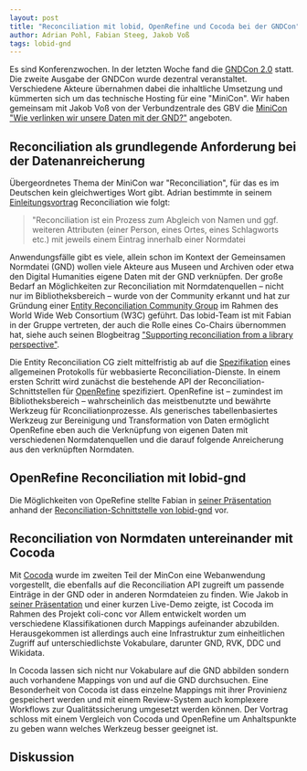 ```yaml
---
layout: post
title: "Reconciliation mit lobid, OpenRefine und Cocoda bei der GNDCon"
author: Adrian Pohl, Fabian Steeg, Jakob Voß
tags: lobid-gnd
---
```


Es sind Konferenzwochen. In der letzten Woche fand die [GNDCon 2.0](https://wiki.dnb.de/display/GNDCON/GNDCon) statt. Die zweite Ausgabe der GNDCon wurde dezentral veranstaltet. Verschiedene Akteure übernahmen dabei die inhaltliche Umsetzung und kümmerten sich um das technische Hosting für eine "MiniCon". Wir haben gemeinsam mit Jakob Voß von der Verbundzentrale des GBV die [MiniCon "Wie verlinken wir unsere Daten mit der GND?"](https://wiki.dnb.de/x/qx0RD) angeboten.

## Reconciliation als grundlegende Anforderung bei der Datenanreicherung

Übergeordnetes Thema der MiniCon war "Reconciliation", für das es im Deutschen kein gleichwertiges Wort gibt. Adrian bestimmte in seinem [Einleitungsvortrag](https://pad.gwdg.de/p/gndcon2021-reconciliation-i) Reconciliation wie folgt:

> "Reconciliation ist ein Prozess zum Abgleich von Namen und ggf. weiteren Attributen (einer Person, eines Ortes, eines Schlagworts etc.) mit jeweils einem Eintrag innerhalb einer Normdatei

Anwendungsfälle gibt es viele, allein schon im Kontext der Gemeinsamen Normdatei (GND) wollen viele Akteure aus Museen und Archiven oder etwa den Digital Humanities eigene Daten mit der GND verknüpfen. Der große Bedarf an Möglichkeiten zur Reconciliation mit Normdatenquellen – nicht nur im Bibliotheksbereich – wurde von der Community erkannt und hat zur Gründung einer [Entity Reconciliation Community Group](https://www.w3.org/community/reconciliation/) im Rahmen des World Wide Web Consortium (W3C) geführt. Das lobid-Team ist mit Fabian in der Gruppe vertreten, der auch die Rolle eines Co-Chairs übernommen hat, siehe auch seinen Blogbeitrag ["Supporting reconciliation from a library perspective"](https://www.w3.org/community/reconciliation/2021/01/04/supporting-reconciliation-from-a-library-perspective/).

Die Entity Reconciliation CG zielt mittelfristig ab auf die [Spezifikation](https://reconciliation-api.github.io/specs/latest/) eines allgemeinen Protokolls für webbasierte Reconciliation-Dienste. In einem ersten Schritt wird zunächst die bestehende API der Reconciliation-Schnittstellen für [OpenRefine](https://openrefine.org/) spezifiziert. OpenRefine ist – zumindest im Bibliotheksbereich – wahrscheinlich das meistbenutzte und bewährte Werkzeug für Rconciliationprozesse. Als generisches tabellenbasiertes Werkzeug zur Bereinigung und Transformation von Daten ermöglicht OpenRefine eben auch die Verknüpfung von eigenen Daten mit verschiedenen Normdatenquellen und die darauf folgende Anreicherung aus den verknüpften Normdaten.

## OpenRefine Reconciliation mit lobid-gnd

Die Möglichkeiten von OpeRefine stellte Fabian in [seiner Präsentation](https://slides.lobid.org/2021-gndcon-reconcile/) anhand der [Reconciliation-Schnittstelle von lobid-gnd](https://lobid.org/gnd/reconcile) vor.

## Reconciliation von Normdaten untereinander mit Cocoda

Mit [Cocoda](https://coli-conc.gbv.de/de/cocoda/) wurde im zweiten Teil der MinCon eine Webanwendung vorgestellt, die ebenfalls auf die Reconciliation API zugreift um passende Einträge in der GND oder in anderen Normdateien zu finden. Wie Jakob in [seiner Präsentation](https://coli-conc.gbv.de/publications/gndcon2021.pdf) und einer kurzen Live-Demo zeigte, ist Cocoda im Rahmen des Projekt coli-conc vor Allem entwickelt worden um verschiedene Klassifikationen durch Mappings aufeinander abzubilden. Herausgekommen ist allerdings auch eine Infrastruktur zum einheitlichen Zugriff auf unterschiedlichste Vokabulare, darunter GND, RVK, DDC und Wikidata.

In Cocoda lassen sich nicht nur Vokabulare auf die GND abbilden sondern auch vorhandene Mappings von und auf die GND durchsuchen. Eine Besonderheit von Cocoda ist dass einzelne Mappings mit ihrer Provinienz gespeichert werden und mit einem Review-System auch komplexere Workflows zur Qualitätssicherung umgesetzt werden können. Der Vortrag schloss mit einem Vergleich von Cocoda und OpenRefine um Anhaltspunkte zu geben wann welches Werkzeug besser geeignet ist.

## Diskussion
